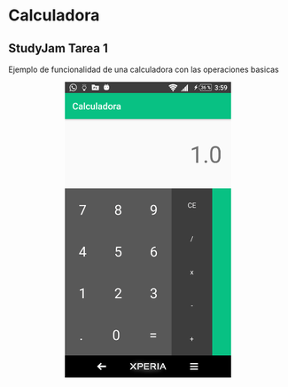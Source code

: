 # Calculadora

## StudyJam Tarea 1

Ejemplo de funcionalidad de una calculadora con las operaciones basicas

<div align="center">
    <center>
        <img src="/img/image.png" width="300">
    </center>
</div>
<br><br>